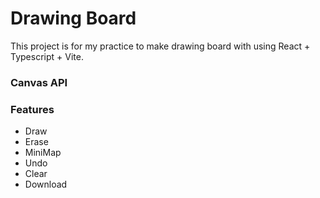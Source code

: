 # Drawing Board

This project is for my practice to make drawing board with using React + Typescript + Vite.

### Canvas API

### Features
- Draw
- Erase
- MiniMap
- Undo
- Clear
- Download
